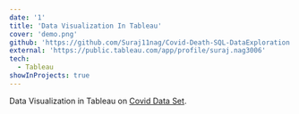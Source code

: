 ```yaml
---
date: '1'
title: 'Data Visualization In Tableau'
cover: 'demo.png'
github: 'https://github.com/Suraj11nag/Covid-Death-SQL-DataExploration'
external: 'https://public.tableau.com/app/profile/suraj.nag3006'
tech:
  - Tableau
showInProjects: true
---
```


Data Visualization in Tableau on [Covid Data Set](https://ourworldindata.org/covid-deaths).

